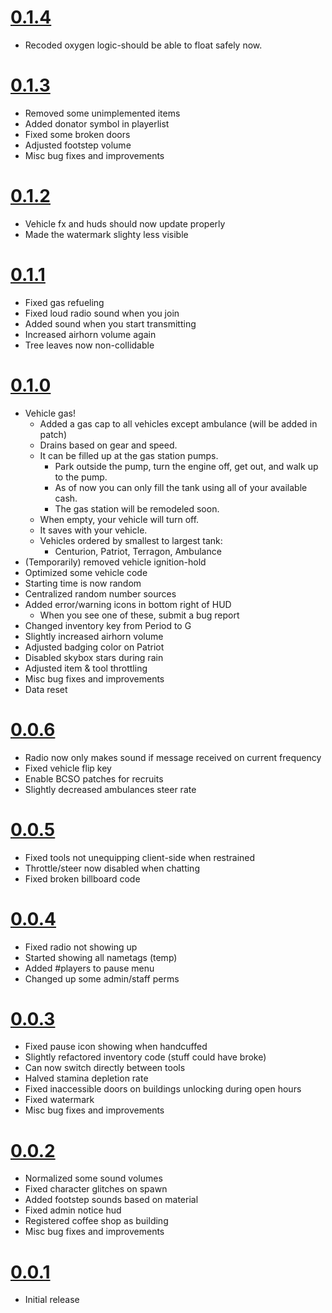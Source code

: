 # [0.1.4](#0.1.4) <!--1/26/2021-->
- Recoded oxygen logic-should be able to float safely now.

# [0.1.3](#0.1.3) <!--1/25/2021-->
- Removed some unimplemented items
- Added donator symbol in playerlist
- Fixed some broken doors
- Adjusted footstep volume
- Misc bug fixes and improvements

# [0.1.2](#0.1.2) <!--1/22/2021-->
- Vehicle fx and huds should now update properly
- Made the watermark slighty less visible

# [0.1.1](#0.1.1) <!--1/21/2021-->
- Fixed gas refueling
- Fixed loud radio sound when you join
- Added sound when you start transmitting
- Increased airhorn volume again
- Tree leaves now non-collidable

# [0.1.0](#0.1.0) <!--1/21/2021-->
- Vehicle gas!
    - Added a gas cap to all vehicles except ambulance (will be added in patch)
    - Drains based on gear and speed. 
    - It can be filled up at the gas station pumps.
        - Park outside the pump, turn the engine off, get out, and walk up to the pump.
        - As of now you can only fill the tank using all of your available cash.
        - The gas station will be remodeled soon.
    - When empty, your vehicle will turn off.
    - It saves with your vehicle.
    - Vehicles ordered by smallest to largest tank:
        - Centurion, Patriot, Terragon, Ambulance
- (Temporarily) removed vehicle ignition-hold
- Optimized some vehicle code
- Starting time is now random
- Centralized random number sources
- Added error/warning icons in bottom right of HUD
    - When you see one of these, submit a bug report
- Changed inventory key from Period to G
- Slightly increased airhorn volume
- Adjusted badging color on Patriot
- Disabled skybox stars during rain
- Adjusted item & tool throttling
- Misc bug fixes and improvements
- Data reset

# [0.0.6](#0.0.6) <!--1/19/2021-->
- Radio now only makes sound if message received on current frequency
- Fixed vehicle flip key
- Enable BCSO patches for recruits
- Slightly decreased ambulances steer rate

# [0.0.5](#0.0.5) <!--1/19/2021-->
- Fixed tools not unequipping client-side when restrained
- Throttle/steer now disabled when chatting
- Fixed broken billboard code

# [0.0.4](#0.0.4) <!--1/19/2021-->
- Fixed radio not showing up
- Started showing all nametags (temp)
- Added #players to pause menu
- Changed up some admin/staff perms

# [0.0.3](#0.0.3) <!--1/18/2021-->
- Fixed pause icon showing when handcuffed
- Slightly refactored inventory code (stuff could have broke)
- Can now switch directly between tools
- Halved stamina depletion rate
- Fixed inaccessible doors on buildings unlocking during open hours
- Fixed watermark
- Misc bug fixes and improvements

# [0.0.2](#0.0.2) <!--1/18/2021-->
- Normalized some sound volumes
- Fixed character glitches on spawn
- Added footstep sounds based on material
- Fixed admin notice hud
- Registered coffee shop as building
- Misc bug fixes and improvements

# [0.0.1](#0.0.1) <!--1/13/2021-->
- Initial release